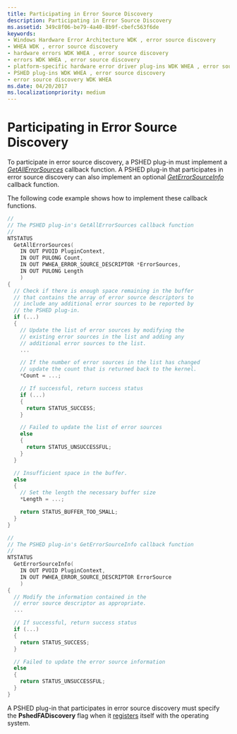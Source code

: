 ```yaml
---
title: Participating in Error Source Discovery
description: Participating in Error Source Discovery
ms.assetid: 349c8f06-be79-4a40-8b9f-cbefc563f6de
keywords:
- Windows Hardware Error Architecture WDK , error source discovery
- WHEA WDK , error source discovery
- hardware errors WDK WHEA , error source discovery
- errors WDK WHEA , error source discovery
- platform-specific hardware error driver plug-ins WDK WHEA , error source discovery
- PSHED plug-ins WDK WHEA , error source discovery
- error source discovery WDK WHEA
ms.date: 04/20/2017
ms.localizationpriority: medium
---
```


# Participating in Error Source Discovery


To participate in error source discovery, a PSHED plug-in must implement a [*GetAllErrorSources*](/windows-hardware/drivers/ddi/ntddk/nc-ntddk-pshed_pi_get_all_error_sources) callback function. A PSHED plug-in that participates in error source discovery can also implement an optional [*GetErrorSourceInfo*](/windows-hardware/drivers/ddi/ntddk/nc-ntddk-pshed_pi_get_error_source_info) callback function.

The following code example shows how to implement these callback functions.

```cpp
//
// The PSHED plug-in's GetAllErrorSources callback function
//
NTSTATUS
  GetAllErrorSources(
    IN OUT PVOID PluginContext,
    IN OUT PULONG Count,
    IN OUT PWHEA_ERROR_SOURCE_DESCRIPTOR *ErrorSources,
    IN OUT PULONG Length
    )
{
  // Check if there is enough space remaining in the buffer
  // that contains the array of error source descriptors to 
  // include any additional error sources to be reported by
  // the PSHED plug-in.
  if (...)
  {
    // Update the list of error sources by modifying the
    // existing error sources in the list and adding any
    // additional error sources to the list.
    ...

    // If the number of error sources in the list has changed
    // update the count that is returned back to the kernel.
    *Count = ...;

    // If successful, return success status
    if (...)
    {
      return STATUS_SUCCESS;
    }

    // Failed to update the list of error sources
    else
    {
      return STATUS_UNSUCCESSFUL;
    }
  }

  // Insufficient space in the buffer.
  else
  {
    // Set the length the necessary buffer size
    *Length = ...;

    return STATUS_BUFFER_TOO_SMALL;
  }
}

//
// The PSHED plug-in's GetErrorSourceInfo callback function
//
NTSTATUS
  GetErrorSourceInfo(
    IN OUT PVOID PluginContext,
    IN OUT PWHEA_ERROR_SOURCE_DESCRIPTOR ErrorSource
    )
{
  // Modify the information contained in the
  // error source descriptor as appropriate.
  ...

  // If successful, return success status
  if (...)
  {
    return STATUS_SUCCESS;
  }

  // Failed to update the error source information
  else
  {
    return STATUS_UNSUCCESSFUL;
  }
}
```

A PSHED plug-in that participates in error source discovery must specify the **PshedFADiscovery** flag when it [registers](registering-a-pshed-plug-in.md) itself with the operating system.

 

